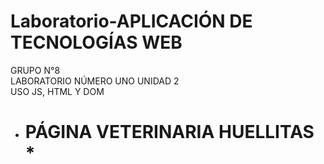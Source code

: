 # Laboratorio-APLICACIÓN DE TECNOLOGÍAS WEB 
GRUPO N°8 <br>
LABORATORIO NÚMERO UNO UNIDAD 2 <br>
USO JS, HTML Y DOM <br>
* # PÁGINA VETERINARIA HUELLITAS *
